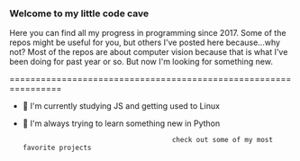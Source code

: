 ### Welcome to my little code cave

Here you can find all my progress in programming since 2017. Some of the repos might be useful for you, but others I've posted here because...why not?
Most of the repos are about computer vision because that is what I've been doing for past year or so. But now I'm looking for something new.

================================================================
- 🔭 I'm currently studying JS and getting used to Linux
- 🌱 I'm always trying to learn something new in Python

                                           
                                           check out some of my most favorite projects
